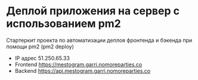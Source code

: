 # Деплой приложения на сервер с использованием pm2

Стартеркит проекта по автоматизации деплоя фронтенда и бэкенда при помощи pm2 (pm2 deploy)

- IP адрес 51.250.65.33
- Frontend https://mestogram.garri.nomoreparties.co
- Backend https://api.mestogram.garri.nomoreparties.co
